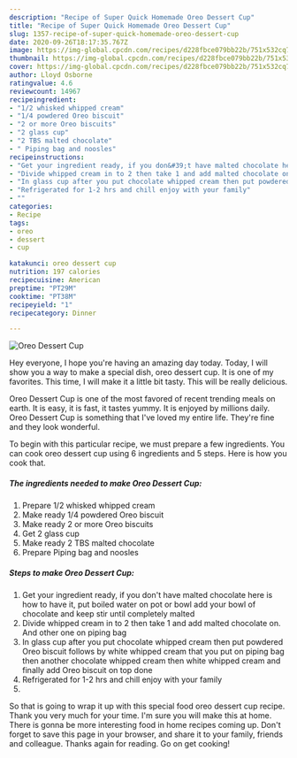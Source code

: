 ```yaml
---
description: "Recipe of Super Quick Homemade Oreo Dessert Cup"
title: "Recipe of Super Quick Homemade Oreo Dessert Cup"
slug: 1357-recipe-of-super-quick-homemade-oreo-dessert-cup
date: 2020-09-26T18:17:35.767Z
image: https://img-global.cpcdn.com/recipes/d228fbce079bb22b/751x532cq70/oreo-dessert-cup-recipe-main-photo.jpg
thumbnail: https://img-global.cpcdn.com/recipes/d228fbce079bb22b/751x532cq70/oreo-dessert-cup-recipe-main-photo.jpg
cover: https://img-global.cpcdn.com/recipes/d228fbce079bb22b/751x532cq70/oreo-dessert-cup-recipe-main-photo.jpg
author: Lloyd Osborne
ratingvalue: 4.6
reviewcount: 14967
recipeingredient:
- "1/2 whisked whipped cream"
- "1/4 powdered Oreo biscuit"
- "2 or more Oreo biscuits"
- "2 glass cup"
- "2 TBS malted chocolate"
- " Piping bag and noosles"
recipeinstructions:
- "Get your ingredient ready, if you don&#39;t have malted chocolate here is how to have it, put boiled water on pot or bowl add your bowl of chocolate and keep stir until completely malted"
- "Divide whipped cream in to 2 then take 1 and add malted chocolate on. And other one on piping bag"
- "In glass cup after you put chocolate whipped cream then put powdered Oreo biscuit follows by white whipped cream that you put on piping bag then another chocolate whipped cream then white whipped cream and finally add Oreo biscuit on top done"
- "Refrigerated for 1-2 hrs and chill enjoy with your family"
- ""
categories:
- Recipe
tags:
- oreo
- dessert
- cup

katakunci: oreo dessert cup 
nutrition: 197 calories
recipecuisine: American
preptime: "PT29M"
cooktime: "PT38M"
recipeyield: "1"
recipecategory: Dinner

---
```



![Oreo Dessert Cup](https://img-global.cpcdn.com/recipes/d228fbce079bb22b/751x532cq70/oreo-dessert-cup-recipe-main-photo.jpg)

Hey everyone, I hope you're having an amazing day today. Today, I will show you a way to make a special dish, oreo dessert cup. It is one of my favorites. This time, I will make it a little bit tasty. This will be really delicious.



Oreo Dessert Cup is one of the most favored of recent trending meals on earth. It is easy, it is fast, it tastes yummy. It is enjoyed by millions daily. Oreo Dessert Cup is something that I've loved my entire life. They're fine and they look wonderful.


To begin with this particular recipe, we must prepare a few ingredients. You can cook oreo dessert cup using 6 ingredients and 5 steps. Here is how you cook that.

<!--inarticleads1-->

##### The ingredients needed to make Oreo Dessert Cup:

1. Prepare 1/2 whisked whipped cream
1. Make ready 1/4 powdered Oreo biscuit
1. Make ready 2 or more Oreo biscuits
1. Get 2 glass cup
1. Make ready 2 TBS malted chocolate
1. Prepare  Piping bag and noosles




<!--inarticleads2-->

##### Steps to make Oreo Dessert Cup:

1. Get your ingredient ready, if you don&#39;t have malted chocolate here is how to have it, put boiled water on pot or bowl add your bowl of chocolate and keep stir until completely malted
1. Divide whipped cream in to 2 then take 1 and add malted chocolate on. And other one on piping bag
1. In glass cup after you put chocolate whipped cream then put powdered Oreo biscuit follows by white whipped cream that you put on piping bag then another chocolate whipped cream then white whipped cream and finally add Oreo biscuit on top done
1. Refrigerated for 1-2 hrs and chill enjoy with your family
1. 




So that is going to wrap it up with this special food oreo dessert cup recipe. Thank you very much for your time. I'm sure you will make this at home. There is gonna be more interesting food in home recipes coming up. Don't forget to save this page in your browser, and share it to your family, friends and colleague. Thanks again for reading. Go on get cooking!
